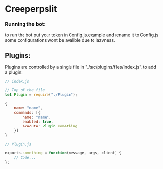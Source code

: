 # Creeperpslit

### Running the bot:

to run the bot
put your token in Config.js.example and rename it to Config.js
some configurations wont be avalible due to lazyness.

## Plugins:

Plugins are controlled by a single file in "./src/plugins/files/index.js".
to add a plugin:

```js
// index.js

// Top of the file
let Plugin = require("./Plugin");

{
    name: "name",
    commands: [{
        name: "name",
        enabled: true,
        execute: Plugin.something
    }]
}
```
```js
// Plugin.js

exports.something = function(message, args, client) {
    // Code...
};
```